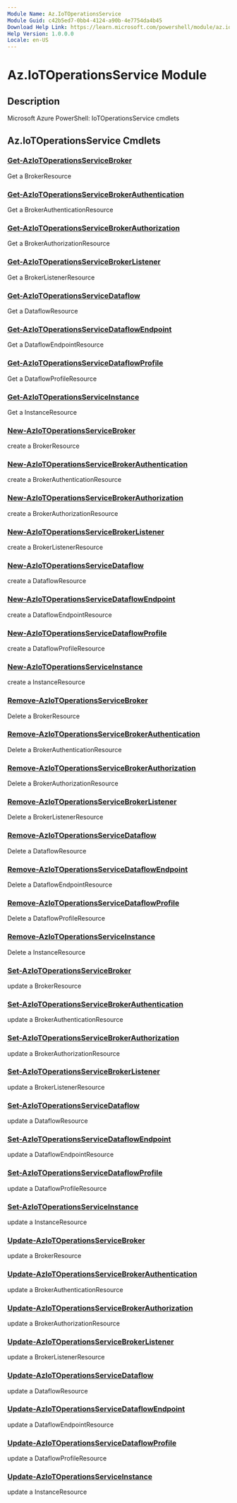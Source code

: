 ```yaml
---
Module Name: Az.IoTOperationsService
Module Guid: c42b5ed7-0bb4-4124-a90b-4e7754da4b45
Download Help Link: https://learn.microsoft.com/powershell/module/az.iotoperationsservice
Help Version: 1.0.0.0
Locale: en-US
---
```


# Az.IoTOperationsService Module
## Description
Microsoft Azure PowerShell: IoTOperationsService cmdlets

## Az.IoTOperationsService Cmdlets
### [Get-AzIoTOperationsServiceBroker](Get-AzIoTOperationsServiceBroker.md)
Get a BrokerResource

### [Get-AzIoTOperationsServiceBrokerAuthentication](Get-AzIoTOperationsServiceBrokerAuthentication.md)
Get a BrokerAuthenticationResource

### [Get-AzIoTOperationsServiceBrokerAuthorization](Get-AzIoTOperationsServiceBrokerAuthorization.md)
Get a BrokerAuthorizationResource

### [Get-AzIoTOperationsServiceBrokerListener](Get-AzIoTOperationsServiceBrokerListener.md)
Get a BrokerListenerResource

### [Get-AzIoTOperationsServiceDataflow](Get-AzIoTOperationsServiceDataflow.md)
Get a DataflowResource

### [Get-AzIoTOperationsServiceDataflowEndpoint](Get-AzIoTOperationsServiceDataflowEndpoint.md)
Get a DataflowEndpointResource

### [Get-AzIoTOperationsServiceDataflowProfile](Get-AzIoTOperationsServiceDataflowProfile.md)
Get a DataflowProfileResource

### [Get-AzIoTOperationsServiceInstance](Get-AzIoTOperationsServiceInstance.md)
Get a InstanceResource

### [New-AzIoTOperationsServiceBroker](New-AzIoTOperationsServiceBroker.md)
create a BrokerResource

### [New-AzIoTOperationsServiceBrokerAuthentication](New-AzIoTOperationsServiceBrokerAuthentication.md)
create a BrokerAuthenticationResource

### [New-AzIoTOperationsServiceBrokerAuthorization](New-AzIoTOperationsServiceBrokerAuthorization.md)
create a BrokerAuthorizationResource

### [New-AzIoTOperationsServiceBrokerListener](New-AzIoTOperationsServiceBrokerListener.md)
create a BrokerListenerResource

### [New-AzIoTOperationsServiceDataflow](New-AzIoTOperationsServiceDataflow.md)
create a DataflowResource

### [New-AzIoTOperationsServiceDataflowEndpoint](New-AzIoTOperationsServiceDataflowEndpoint.md)
create a DataflowEndpointResource

### [New-AzIoTOperationsServiceDataflowProfile](New-AzIoTOperationsServiceDataflowProfile.md)
create a DataflowProfileResource

### [New-AzIoTOperationsServiceInstance](New-AzIoTOperationsServiceInstance.md)
create a InstanceResource

### [Remove-AzIoTOperationsServiceBroker](Remove-AzIoTOperationsServiceBroker.md)
Delete a BrokerResource

### [Remove-AzIoTOperationsServiceBrokerAuthentication](Remove-AzIoTOperationsServiceBrokerAuthentication.md)
Delete a BrokerAuthenticationResource

### [Remove-AzIoTOperationsServiceBrokerAuthorization](Remove-AzIoTOperationsServiceBrokerAuthorization.md)
Delete a BrokerAuthorizationResource

### [Remove-AzIoTOperationsServiceBrokerListener](Remove-AzIoTOperationsServiceBrokerListener.md)
Delete a BrokerListenerResource

### [Remove-AzIoTOperationsServiceDataflow](Remove-AzIoTOperationsServiceDataflow.md)
Delete a DataflowResource

### [Remove-AzIoTOperationsServiceDataflowEndpoint](Remove-AzIoTOperationsServiceDataflowEndpoint.md)
Delete a DataflowEndpointResource

### [Remove-AzIoTOperationsServiceDataflowProfile](Remove-AzIoTOperationsServiceDataflowProfile.md)
Delete a DataflowProfileResource

### [Remove-AzIoTOperationsServiceInstance](Remove-AzIoTOperationsServiceInstance.md)
Delete a InstanceResource

### [Set-AzIoTOperationsServiceBroker](Set-AzIoTOperationsServiceBroker.md)
update a BrokerResource

### [Set-AzIoTOperationsServiceBrokerAuthentication](Set-AzIoTOperationsServiceBrokerAuthentication.md)
update a BrokerAuthenticationResource

### [Set-AzIoTOperationsServiceBrokerAuthorization](Set-AzIoTOperationsServiceBrokerAuthorization.md)
update a BrokerAuthorizationResource

### [Set-AzIoTOperationsServiceBrokerListener](Set-AzIoTOperationsServiceBrokerListener.md)
update a BrokerListenerResource

### [Set-AzIoTOperationsServiceDataflow](Set-AzIoTOperationsServiceDataflow.md)
update a DataflowResource

### [Set-AzIoTOperationsServiceDataflowEndpoint](Set-AzIoTOperationsServiceDataflowEndpoint.md)
update a DataflowEndpointResource

### [Set-AzIoTOperationsServiceDataflowProfile](Set-AzIoTOperationsServiceDataflowProfile.md)
update a DataflowProfileResource

### [Set-AzIoTOperationsServiceInstance](Set-AzIoTOperationsServiceInstance.md)
update a InstanceResource

### [Update-AzIoTOperationsServiceBroker](Update-AzIoTOperationsServiceBroker.md)
update a BrokerResource

### [Update-AzIoTOperationsServiceBrokerAuthentication](Update-AzIoTOperationsServiceBrokerAuthentication.md)
update a BrokerAuthenticationResource

### [Update-AzIoTOperationsServiceBrokerAuthorization](Update-AzIoTOperationsServiceBrokerAuthorization.md)
update a BrokerAuthorizationResource

### [Update-AzIoTOperationsServiceBrokerListener](Update-AzIoTOperationsServiceBrokerListener.md)
update a BrokerListenerResource

### [Update-AzIoTOperationsServiceDataflow](Update-AzIoTOperationsServiceDataflow.md)
update a DataflowResource

### [Update-AzIoTOperationsServiceDataflowEndpoint](Update-AzIoTOperationsServiceDataflowEndpoint.md)
update a DataflowEndpointResource

### [Update-AzIoTOperationsServiceDataflowProfile](Update-AzIoTOperationsServiceDataflowProfile.md)
update a DataflowProfileResource

### [Update-AzIoTOperationsServiceInstance](Update-AzIoTOperationsServiceInstance.md)
update a InstanceResource

